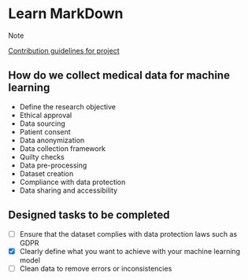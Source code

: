 # Learn MarkDown
>[!NOTE]
>[Contribution guidelines for project](docs/CONTRIBUTING.md)

## How do we collect medical data for machine learning
- Define the research objective
- Ethical approval
- Data sourcing
- Patient consent
- Data anonymization
- Data collection framework
- Quilty checks
- Data pre-processing
- Dataset creation
- Compliance with data protection
- Data sharing and accessibility

## Designed tasks to be completed
- [ ] Ensure that the dataset complies with data protection laws such as GDPR
- [x] Clearly define what you want to achieve with your machine learning model
- [ ] Clean data to remove errors or inconsistencies
